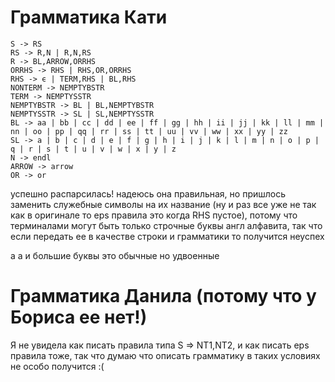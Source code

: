 # Грамматика Кати
```
S -> RS
RS -> R,N | R,N,RS
R -> BL,ARROW,ORRHS
ORRHS -> RHS | RHS,OR,ORRHS
RHS -> ϵ | TERM,RHS | BL,RHS
NONTERM -> NEMPTYBSTR
TERM -> NEMPTYSSTR
NEMPTYBSTR -> BL | BL,NEMPTYBSTR
NEMPTYSSTR -> SL | SL,NEMPTYSSTR
BL -> aa | bb | cc | dd | ee | ff | gg | hh | ii | jj | kk | ll | mm | nn | oo | pp | qq | rr | ss | tt | uu | vv | ww | xx | yy | zz
SL -> a | b | c | d | e | f | g | h | i | j | k | l | m | n | o | p | q | r | s | t | u | v | w | x | y | z
N -> endl
ARROW -> arrow
OR -> or
```
успешно распарсилась!
надеюсь она правильная, но пришлось заменить служебные символы на их название (ну и раз все уже не так как в оригинале то eps правила это когда RHS пустое), потому что терминалами могут быть только строчные буквы англ алфавита,
так что если передать ее в качестве строки и грамматики то получится неуспех

а а и большие буквы это обычные но удвоенные

# Грамматика Данила (потому что у Бориса ее нет!)
Я не увидела как писать правила типа S => NT1,NT2, 
и как писать eps правила тоже, так что думаю что описать грамматику в таких условиях не особо получится :(
